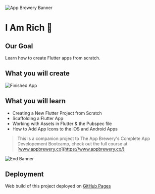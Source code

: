 ![App Brewery Banner](https://github.com/londonappbrewery/Images/blob/master/AppBreweryBanner.png)

# I Am Rich :gem:

## Our Goal

Learn how to create Flutter apps from scratch.

## What you will create

![Finished App](https://github.com/londonappbrewery/Images/blob/master/I%20Am%20Rich%20Screenshot.png)

## What you will learn

- Creating a New Flutter Project from Scratch
- Scaffolding a Flutter App
- Working with Assets in Flutter & the Pubspec file
- How to Add App Icons to the iOS and Android Apps

>This is a companion project to The App Brewery's Complete App Developement Bootcamp, check out the full course at [www.appbrewery.co](https://www.appbrewery.co/)

![End Banner](https://github.com/londonappbrewery/Images/blob/master/readme-end-banner.png)

## Deployment

Web build of this project deployed on [GitHub Pages](https://theagoliveira.github.io/i-am-rich-flutter/)
